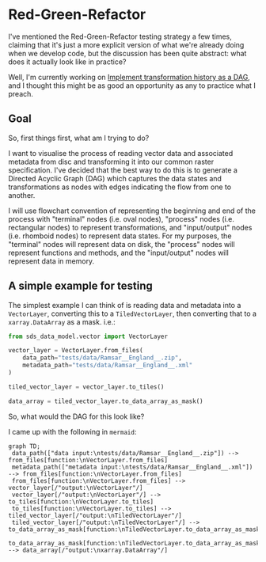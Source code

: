 # Red-Green-Refactor

I've mentioned the Red-Green-Refactor testing strategy a few times, claiming that it's just a more explicit version of what we're already doing when we develop code, but the discussion has been quite abstract: what does it actually look like in practice?

Well, I'm currently working on [Implement transformation history as a DAG](https://github.com/Defra-Data-Science-Centre-of-Excellence/sds-data-model/issues/56), and I thought this might be as good an opportunity as any to practice what I preach.

## Goal

So, first things first, what am I trying to do?

I want to visualise the process of reading vector data and associated metadata from disc and transforming it into our common raster specification. I've decided that the best way to do this is to generate a Directed Acyclic Graph (DAG) which captures the data states and transformations as nodes with edges indicating the flow from one to another.

I will use flowchart convention of representing the beginning and end of the process with "terminal" nodes (i.e. oval nodes), "process" nodes (i.e. rectangular nodes) to represent transformations, and "input/output" nodes (i.e. rhomboid nodes) to represent data states. For my purposes, the "terminal" nodes will represent data on disk, the "process" nodes will represent functions and methods, and the "input/output" nodes will represent data in memory.

## A simple example for testing

The simplest example I can think of is reading data and metadata into a `VectorLayer`, converting this to a `TiledVectorLayer`, then converting that to a `xarray.DataArray` as a mask. i.e.:

```python
from sds_data_model.vector import VectorLayer

vector_layer = VectorLayer.from_files(
    data_path="tests/data/Ramsar__England__.zip",
    metadata_path="tests/data/Ramsar__England__.xml"
)

tiled_vector_layer = vector_layer.to_tiles()

data_array = tiled_vector_layer.to_data_array_as_mask()
```

So, what would the DAG for this look like?

I came up with the following in `mermaid`:

```mermaid
graph TD;
 data_path(["data input:\ntests/data/Ramsar__England__.zip"]) --> from_files[function:\nVectorLayer.from_files]
 metadata_path(["metadata input:\ntests/data/Ramsar__England__.xml"]) --> from_files[function:\nVectorLayer.from_files]
 from_files[function:\nVectorLayer.from_files] --> vector_layer[/"output:\nVectorLayer"/]
 vector_layer[/"output:\nVectorLayer"/] --> to_tiles[function:\nVectorLayer.to_tiles]
 to_tiles[function:\nVectorLayer.to_tiles] --> tiled_vector_layer[/"output:\nTiledVectorLayer"/]
 tiled_vector_layer[/"output:\nTiledVectorLayer"/] --> to_data_array_as_mask[function:\nTiledVectorLayer.to_data_array_as_mask]
 to_data_array_as_mask[function:\nTiledVectorLayer.to_data_array_as_mask] --> data_array[/"output:\nxarray.DataArray"/]
```
